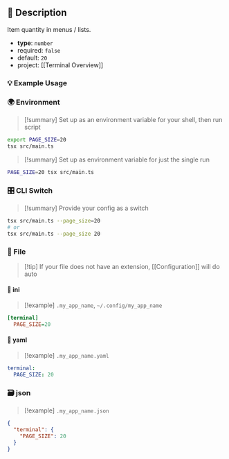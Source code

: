 ## 📜 Description

Item quantity in menus / lists.

- **type**: `number`
- required: `false`
- default: `20`
- project: [[Terminal Overview]]

### 💡 Example Usage

### 🌍 Environment

> [!summary] Set up as an environment variable for your shell, then run script
```bash
export PAGE_SIZE=20
tsx src/main.ts
```
> [!summary] Set up as environment variable for just the single run

```bash
PAGE_SIZE=20 tsx src/main.ts
```
### 🎛️ CLI Switch

> [!summary] Provide your config as a switch
```bash
tsx src/main.ts --page_size=20
# or
tsx src/main.ts --page_size 20
```
### 📁 File
> [!tip] If your file does not have an extension, [[Configuration]] will do auto
#### 📘 ini

> [!example] 
> `.my_app_name`, `~/.config/my_app_name`

```ini
[terminal]
  PAGE_SIZE=20
```
#### 📄 yaml

> [!example]
> `.my_app_name.yaml`

```yaml
terminal:
  PAGE_SIZE: 20
```
### 🗃️ json

> [!example]
> `.my_app_name.json`

```json
{
  "terminal": {
    "PAGE_SIZE": 20
  }
}
```